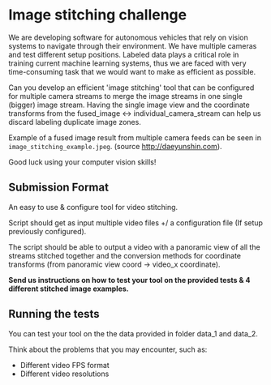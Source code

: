 # Image stitching challenge

We are developing software for autonomous vehicles that rely on vision systems to navigate 
through their environment. We have multiple cameras and test different setup positions. Labeled 
data plays a critical role in training current machine learning systems, thus we are faced with 
very time-consuming task that we would want to make as efficient as possible.

Can you develop an efficient 'image stitching' tool that can be configured for multiple camera 
streams to merge the image streams in one single (bigger) image stream. Having the single image 
view and the coordinate transforms from the fused_image <-> individual_camera_stream can help us 
discard labeling duplicate image zones.

Example of a fused image result from multiple camera feeds can be seen in 
`image_stitching_example.jpeg`. (source http://daeyunshin.com).

Good luck using your computer vision skills!


## Submission Format
An easy to use & configure tool for video stitching. 

Script should get as input multiple video files +/ a configuration file (If setup previously 
configured).

The script should be able to output a video with a panoramic view of all the streams stitched 
together and the conversion methods for coordinate transforms (from panoramic view coord -> video_x 
coordinate).

**Send us instructions on how to test your tool on the provided tests & 4 different stitched 
image examples.**

## Running the tests

You can test your tool on the the data provided in folder data_1 and data_2.

Think about the problems that you may encounter, such as:
* Different video FPS format
* Different video resolutions
